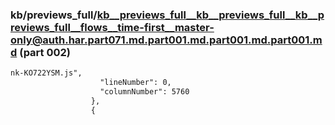 ### kb/previews_full/kb__previews_full__kb__previews_full__kb__previews_full__flows__time-first__master-only@auth.har.part071.md.part001.md.part001.md.part001.md (part 002)

```md
nk-KO722YSM.js",
                    "lineNumber": 0,
                    "columnNumber": 5760
                  },
                  {
              
```

```
